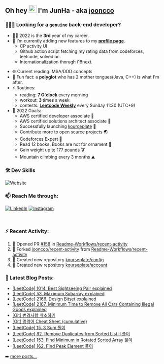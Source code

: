 ## Oh hey <img src="https://media.giphy.com/media/hvRJCLFzcasrR4ia7z/giphy.gif" width="25px"> I'm JunHa - aka [jooncco](https://jooncco.com/profile)

### 🙋🏼‍♂️ Looking for a `genuine` back-end developer?

- 🧑‍💻 2022 is the **3rd** year of my career.
- 🌱 I’m currently adding new features to my **[profile page](https://jooncco.com/profile)**.
  - CP activity UI
  - Github action script fetching my rating data from codeforces, leetcode, solved.ac.
  - Internationalization thorugh i18next.
<!-- - ☕️ I’m currently getting myself updated up to Java 11. -->
- 🌐 Current reading: MSA/DDD concepts
- 🤖 Fun fact: a **polyglot** who has 2 mother tongues(Java, C++) is what I'm after.
- ⚡️ Routines:
  - reading: **7 O'clock** every morning
  - workout: **3** times a week
  - contests: **[Leetcode Weekly](https://leetcode.com/contest/)** every Sunday 11:30 (UTC+9)
- 🥅 2022 Goals:
  - AWS certified developer associate 🏅
  - AWS certified solutions architect associate 🏅
  - Successfully launching [kourceplate](https://github.com/kourseplate/about) 💯
  - Contribute more to open source projects 🌏
  - Codeforces Expert 🦋
  - Read 12 books. Books are not for ornament 📔
  - Gain weight up to 177 pounds 🏋️
  - Mountain climbing every 3 months ⛰

### 🛠 Dev Skills
[![Website](https://img.shields.io/website?up_color=blue&up_message=jooncco.com/profile&down_color=red&down_message=jooncco.com/profile&url=https://jooncco.com/profile)](https://jooncco.com/profile#dev-skills-)

### 📫 Reach Me through:

[![LinkedIn](https://img.shields.io/badge/--linkedin?label=LinkedIn&logo=LinkedIn&style=social)](https://www.linkedin.com/in/jooncco) [![Instagram](https://img.shields.io/badge/--instagram?label=Instagram&logo=Instagram&style=social)](https://instagram.com/jooncco)

<br />

### ⚡ Recent Activity:

<!--RECENT_ACTIVITY:start-->
1. 💪 Opened PR [#158](https://github.com/Readme-Workflows/recent-activity/pull/158) in [Readme-Workflows/recent-activity](https://github.com/Readme-Workflows/recent-activity)
2. 🔱 Forked [jooncco/recent-activity](https://github.com/jooncco/recent-activity) from [Readme-Workflows/recent-activity](https://github.com/Readme-Workflows/recent-activity)
3. 📔 Created new repository [kourseplate/config](https://github.com/kourseplate/config)
4. 📔 Created new repository [kourseplate/account](https://github.com/kourseplate/account)
<!--RECENT_ACTIVITY:end-->


### 📕 Latest Blog Posts:

<!-- BLOG-POST-LIST:START -->
- [[LeetCode] 1014. Best Sightseeing Pair explained](https://jooncco.com/leetcode-1014/)
- [[LeetCode] 53. Maximum Subarray explained](https://jooncco.com/leetcode-53/)
- [[LeetCode] 2166. Design Bitset explained](https://jooncco.com/leetcode-2166/)
- [[LeetCode] 2167. Minimum Time to Remove All Cars Containing Illegal Goods explained](https://jooncco.com/leetcode-2167/)
- [[Git] 변경사항 취소하기](https://jooncco.com/git/git-undoing-changes/)
- [[Git] 명령어 Cheat Sheet &lpar;cumulative&rpar;](https://jooncco.com/git/git-command-archive/)
- [[LeetCode] 15. 3 Sum 풀이](https://jooncco.com/leetcode-15/)
- [[LeetCode] 82. Remove Duplicates from Sorted List II 풀이](https://jooncco.com/leetcode-82/)
- [[LeetCode] 153. Find Minimum in Rotated Sorted Array 풀이](https://jooncco.com/leetcode-153/)
- [[LeetCode] 162. Find Peak Element 풀이](https://jooncco.com/leetcode-162/)
<!-- BLOG-POST-LIST:END -->

➡️ [more posts...](https://jooncco.com)

<!-- ### 📈 CP Activity: -->

<!-- [![Codeforces](https://cp-logo.vercel.app/codeforces/jooncco?logo=true)](http://codeforces.com/profile/jooncco) -->
